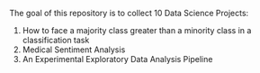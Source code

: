 The goal of this repository is to collect 10 Data Science Projects:
1) How to face a majority class greater than a minority class in a classification task
2) Medical Sentiment Analysis
3) An Experimental Exploratory Data Analysis Pipeline
